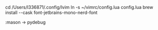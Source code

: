 cd /Users/I336871/.config/lvim
ln -s ~/vimrc/config.lua config.lua
brew install --cask font-jetbrains-mono-nerd-font

:mason -> pydebug
